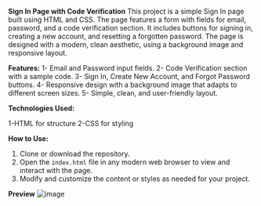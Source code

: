 **Sign In Page with Code Verification**
This project is a simple Sign In page built using HTML and CSS. The page features a form with fields for email, password, and a code verification section. It includes buttons for signing in, creating a new account, and resetting a forgotten password. The page is designed with a modern, clean aesthetic, using a background image and responsive layout.

**Features:**
1- Email and Password input fields.
2- Code Verification section with a sample code.
3- Sign In, Create New Account, and Forgot Password buttons.
4- Responsive design with a background image that adapts to different screen sizes.
5- Simple, clean, and user-friendly layout.

**Technologies Used:**

1-HTML for structure
2-CSS for styling

**How to Use:**
1. Clone or download the repository.
2. Open the `index.html` file in any modern web browser to view and interact with the page.
3. Modify and customize the content or styles as needed for your project.


**Preview**
![image](https://github.com/user-attachments/assets/0a22df28-7912-4b0d-bf48-439106546cd4)
